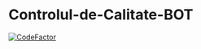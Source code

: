 # Controlul-de-Calitate-BOT
<a href="https://www.codefactor.io/repository/github/m0untain04/controlul-de-calitate-bot/overview/main"><img src="https://www.codefactor.io/repository/github/m0untain04/controlul-de-calitate-bot/badge/main" alt="CodeFactor" /></a>
